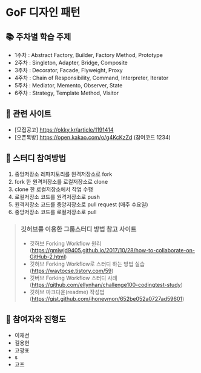 # GoF 디자인 패턴


## :books: 주차별 학습 주제

- 1주차 : Abstract Factory, Builder, Factory Method, Prototype
- 2주차 : Singleton, Adapter, Bridge, Composite
- 3주차 : Decorator, Facade, Flyweight, Proxy
- 4주차 : Chain of Responsibility, Command, Interpreter, Iterator
- 5주차 : Mediator, Memento, Observer, State
- 6주차 : Strategy, Template Method, Visitor


## :pushpin: 관련 사이트
- [모집공고] https://okky.kr/article/1191414
- [오픈톡방] https://open.kakao.com/o/g4KcKzZd (참여코드 1234)


## :dart: 스터디 참여방법
1. 중앙저장소 레파지토리를 원격저장소로 fork
2. fork 한 원격저장소를 로컬저장소로 clone
3. clone 한 로컬저장소에서 작업 수행  
4. 로컬저장소 코드를 원격저장소로 push
5. 원격저장소 코드를 중앙저장소로 pull request (매주 수요일)
6. 중앙저장소 코드를 로컬저장소로 pull 

> ### 깃허브를 이용한 그룹스터디 방법 참고 사이트
> - 깃허브 Forking Workflow 원리 (https://gmlwjd9405.github.io/2017/10/28/how-to-collaborate-on-GitHub-2.html)
> - 깃허브 Forking Workflow로 스터디 하는 방법 실습 (https://waytocse.tistory.com/59)
> - 깃버브 Forking Workflow 스터디 사례 (https://github.com/ellynhan/challenge100-codingtest-study)
> - 깃허브 마크다운(readme) 작성법 (https://gist.github.com/ihoneymon/652be052a0727ad59601)

## :couple: 참여자와 진행도 
- 이재선
- 길용현
- 고광표
- s
- 고프



